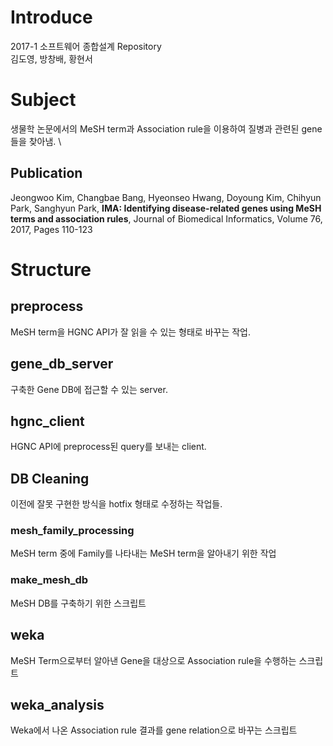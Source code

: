 # Introduce
2017-1 소프트웨어 종합설계 Repository \
김도영, 방창배, 황현서

# Subject
생물학 논문에서의 MeSH term과 Association rule을 이용하여 질병과 관련된 gene들을 찾아냄. \

## Publication
Jeongwoo Kim, Changbae Bang, Hyeonseo Hwang, Doyoung Kim, Chihyun Park, Sanghyun Park, **IMA: Identifying disease-related genes using MeSH terms and association rules**, Journal of Biomedical Informatics, Volume 76, 2017, Pages 110-123

# Structure

## preprocess
MeSH term을 HGNC API가 잘 읽을 수 있는 형태로 바꾸는 작업.

## gene_db_server
구축한 Gene DB에 접근할 수 있는 server.

## hgnc_client
HGNC API에 preprocess된 query를 보내는 client.

## DB Cleaning
이전에 잘못 구현한 방식을 hotfix 형태로 수정하는 작업들.

### mesh_family_processing
MeSH term 중에 Family를 나타내는 MeSH term을 알아내기 위한 작업

### make_mesh_db
MeSH DB를 구축하기 위한 스크립트

## weka
MeSH Term으로부터 알아낸 Gene을 대상으로 Association rule을 수행하는 스크립트

## weka_analysis
Weka에서 나온 Association rule 결과를 gene relation으로 바꾸는 스크립트
